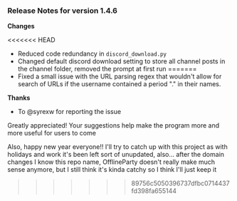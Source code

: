 ### Release Notes for version 1.4.6

**Changes**

<<<<<<< HEAD
- Reduced code redundancy in `discord_download.py`
- Changed default discord download setting to store all channel posts in the channel folder, removed the prompt at first run
=======
- Fixed a small issue with the URL parsing regex that wouldn't allow for search of URLs if the username contained a period "." in their names.

**Thanks**

- To @syrexw for reporting the issue

Greatly appreciated! Your suggestions help make the program more and more useful for users to come

Also, happy new year everyone!! I'll try to catch up with this project as with holidays and work it's been left sort of unupdated, also... after the domain changes I know this repo name, OfflineParty doesn't really make much sense anymore, but I still think it's kinda catchy so I think I'll just keep it

>>>>>>> 89756c5050396737dfbc0714437fd398fa655144
